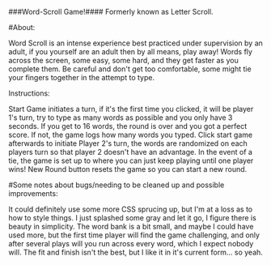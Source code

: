 ###Word-Scroll Game!####
Formerly known as Letter Scroll.


#About:

Word Scroll is an intense experience best practiced under supervision by an adult, if you yourself are an adult then by all means, play away! Words fly across the screen, some easy, some hard, and they get faster as you complete them. Be careful and don't get too comfortable, some might tie your fingers together in the attempt to type.

Instructions:

Start Game initiates a turn, if it's the first time you clicked, it will be player 1's turn, try to type as many words as possible and you only have 3 seconds. If you get to 16 words, the round is over and you got a perfect score. If not, the game logs how many words you typed. Click start game afterwards to initiate Player 2's turn, the words are randomized on each players turn so that player 2 doesn't have an advantage. In the event of a tie, the game is set up to where you can just keep playing until one player wins! New Round button resets the game so you can start a new round.

#Some notes about bugs/needing to be cleaned up and possible improvements:

It could definitely use some more CSS sprucing up, but I'm at a loss as to how to style things. I just splashed some gray and let it go, I figure there is beauty in simplicity. The word bank is a bit small, and maybe I could have used more, but the first time player will find the game challenging, and only after several plays will you run across every word, which I expect nobody will. The fit and finish isn't the best, but I like it in it's current form... so yeah.